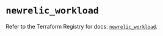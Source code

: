 # `newrelic_workload`

Refer to the Terraform Registry for docs: [`newrelic_workload`](https://registry.terraform.io/providers/newrelic/newrelic/3.72.1/docs/resources/workload).
